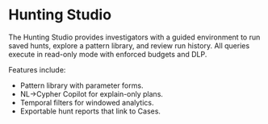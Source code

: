 # Hunting Studio

The Hunting Studio provides investigators with a guided environment to run saved hunts, explore a pattern library, and review run history. All queries execute in read-only mode with enforced budgets and DLP.

Features include:
- Pattern library with parameter forms.
- NL→Cypher Copilot for explain-only plans.
- Temporal filters for windowed analytics.
- Exportable hunt reports that link to Cases.
